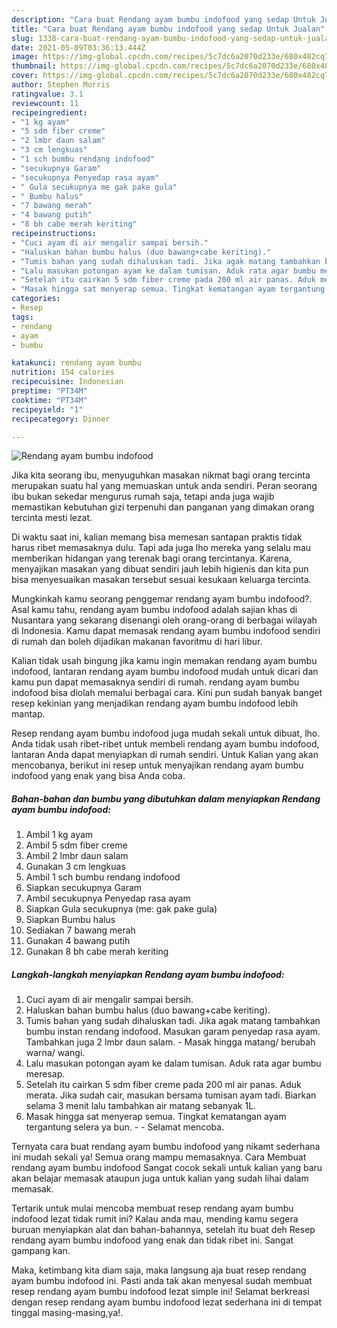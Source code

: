 ```yaml
---
description: "Cara buat Rendang ayam bumbu indofood yang sedap Untuk Jualan"
title: "Cara buat Rendang ayam bumbu indofood yang sedap Untuk Jualan"
slug: 1338-cara-buat-rendang-ayam-bumbu-indofood-yang-sedap-untuk-jualan
date: 2021-05-09T03:36:13.444Z
image: https://img-global.cpcdn.com/recipes/5c7dc6a2070d233e/680x482cq70/rendang-ayam-bumbu-indofood-foto-resep-utama.jpg
thumbnail: https://img-global.cpcdn.com/recipes/5c7dc6a2070d233e/680x482cq70/rendang-ayam-bumbu-indofood-foto-resep-utama.jpg
cover: https://img-global.cpcdn.com/recipes/5c7dc6a2070d233e/680x482cq70/rendang-ayam-bumbu-indofood-foto-resep-utama.jpg
author: Stephen Morris
ratingvalue: 3.1
reviewcount: 11
recipeingredient:
- "1 kg ayam"
- "5 sdm fiber creme"
- "2 lmbr daun salam"
- "3 cm lengkuas"
- "1 sch bumbu rendang indofood"
- "secukupnya Garam"
- "secukupnya Penyedap rasa ayam"
- " Gula secukupnya me gak pake gula"
- " Bumbu halus"
- "7 bawang merah"
- "4 bawang putih"
- "8 bh cabe merah keriting"
recipeinstructions:
- "Cuci ayam di air mengalir sampai bersih."
- "Haluskan bahan bumbu halus (duo bawang+cabe keriting)."
- "Tumis bahan yang sudah dihaluskan tadi. Jika agak matang tambahkan bumbu instan rendang indofood. Masukan garam penyedap rasa ayam. Tambahkan juga 2 lmbr daun salam. Masak hingga matang/ berubah warna/ wangi."
- "Lalu masukan potongan ayam ke dalam tumisan. Aduk rata agar bumbu meresap."
- "Setelah itu cairkan 5 sdm fiber creme pada 200 ml air panas. Aduk merata. Jika sudah cair, masukan bersama tumisan ayam tadi. Biarkan selama 3 menit lalu tambahkan air matang sebanyak 1L."
- "Masak hingga sat menyerap semua. Tingkat kematangan ayam tergantung selera ya bun.  Selamat mencoba."
categories:
- Resep
tags:
- rendang
- ayam
- bumbu

katakunci: rendang ayam bumbu 
nutrition: 154 calories
recipecuisine: Indonesian
preptime: "PT34M"
cooktime: "PT34M"
recipeyield: "1"
recipecategory: Dinner

---
```



![Rendang ayam bumbu indofood](https://img-global.cpcdn.com/recipes/5c7dc6a2070d233e/680x482cq70/rendang-ayam-bumbu-indofood-foto-resep-utama.jpg)

Jika kita seorang ibu, menyuguhkan masakan nikmat bagi orang tercinta merupakan suatu hal yang memuaskan untuk anda sendiri. Peran seorang ibu bukan sekedar mengurus rumah saja, tetapi anda juga wajib memastikan kebutuhan gizi terpenuhi dan panganan yang dimakan orang tercinta mesti lezat.

Di waktu  saat ini, kalian memang bisa memesan santapan praktis tidak harus ribet memasaknya dulu. Tapi ada juga lho mereka yang selalu mau memberikan hidangan yang terenak bagi orang tercintanya. Karena, menyajikan masakan yang dibuat sendiri jauh lebih higienis dan kita pun bisa menyesuaikan masakan tersebut sesuai kesukaan keluarga tercinta. 



Mungkinkah kamu seorang penggemar rendang ayam bumbu indofood?. Asal kamu tahu, rendang ayam bumbu indofood adalah sajian khas di Nusantara yang sekarang disenangi oleh orang-orang di berbagai wilayah di Indonesia. Kamu dapat memasak rendang ayam bumbu indofood sendiri di rumah dan boleh dijadikan makanan favoritmu di hari libur.

Kalian tidak usah bingung jika kamu ingin memakan rendang ayam bumbu indofood, lantaran rendang ayam bumbu indofood mudah untuk dicari dan kamu pun dapat memasaknya sendiri di rumah. rendang ayam bumbu indofood bisa diolah memalui berbagai cara. Kini pun sudah banyak banget resep kekinian yang menjadikan rendang ayam bumbu indofood lebih mantap.

Resep rendang ayam bumbu indofood juga mudah sekali untuk dibuat, lho. Anda tidak usah ribet-ribet untuk membeli rendang ayam bumbu indofood, lantaran Anda dapat menyiapkan di rumah sendiri. Untuk Kalian yang akan mencobanya, berikut ini resep untuk menyajikan rendang ayam bumbu indofood yang enak yang bisa Anda coba.

<!--inarticleads1-->

##### Bahan-bahan dan bumbu yang dibutuhkan dalam menyiapkan Rendang ayam bumbu indofood:

1. Ambil 1 kg ayam
1. Ambil 5 sdm fiber creme
1. Ambil 2 lmbr daun salam
1. Gunakan 3 cm lengkuas
1. Ambil 1 sch bumbu rendang indofood
1. Siapkan secukupnya Garam
1. Ambil secukupnya Penyedap rasa ayam
1. Siapkan  Gula secukupnya (me: gak pake gula)
1. Siapkan  Bumbu halus
1. Sediakan 7 bawang merah
1. Gunakan 4 bawang putih
1. Gunakan 8 bh cabe merah keriting




<!--inarticleads2-->

##### Langkah-langkah menyiapkan Rendang ayam bumbu indofood:

1. Cuci ayam di air mengalir sampai bersih.
1. Haluskan bahan bumbu halus (duo bawang+cabe keriting).
1. Tumis bahan yang sudah dihaluskan tadi. Jika agak matang tambahkan bumbu instan rendang indofood. Masukan garam penyedap rasa ayam. Tambahkan juga 2 lmbr daun salam. - Masak hingga matang/ berubah warna/ wangi.
1. Lalu masukan potongan ayam ke dalam tumisan. Aduk rata agar bumbu meresap.
1. Setelah itu cairkan 5 sdm fiber creme pada 200 ml air panas. Aduk merata. Jika sudah cair, masukan bersama tumisan ayam tadi. Biarkan selama 3 menit lalu tambahkan air matang sebanyak 1L.
1. Masak hingga sat menyerap semua. Tingkat kematangan ayam tergantung selera ya bun. -  - Selamat mencoba.




Ternyata cara buat rendang ayam bumbu indofood yang nikamt sederhana ini mudah sekali ya! Semua orang mampu memasaknya. Cara Membuat rendang ayam bumbu indofood Sangat cocok sekali untuk kalian yang baru akan belajar memasak ataupun juga untuk kalian yang sudah lihai dalam memasak.

Tertarik untuk mulai mencoba membuat resep rendang ayam bumbu indofood lezat tidak rumit ini? Kalau anda mau, mending kamu segera buruan menyiapkan alat dan bahan-bahannya, setelah itu buat deh Resep rendang ayam bumbu indofood yang enak dan tidak ribet ini. Sangat gampang kan. 

Maka, ketimbang kita diam saja, maka langsung aja buat resep rendang ayam bumbu indofood ini. Pasti anda tak akan menyesal sudah membuat resep rendang ayam bumbu indofood lezat simple ini! Selamat berkreasi dengan resep rendang ayam bumbu indofood lezat sederhana ini di tempat tinggal masing-masing,ya!.

